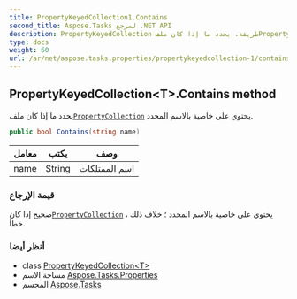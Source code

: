 ```yaml
---
title: PropertyKeyedCollection1.Contains
second_title: Aspose.Tasks لمرجع .NET API
description: PropertyKeyedCollection طريقة. يحدد ما إذا كان ملفPropertyCollection يحتوي على خاصية بالاسم المحدد.
type: docs
weight: 60
url: /ar/net/aspose.tasks.properties/propertykeyedcollection-1/contains/
---
```

## PropertyKeyedCollection&lt;T&gt;.Contains method

يحدد ما إذا كان ملف[`PropertyCollection`](../../propertycollection-1/) يحتوي على خاصية بالاسم المحدد.

```csharp
public bool Contains(string name)
```

| معامل | يكتب | وصف |
| --- | --- | --- |
| name | String | اسم الممتلكات |

### قيمة الإرجاع

صحيح إذا كان[`PropertyCollection`](../../propertycollection-1/) يحتوي على خاصية بالاسم المحدد ؛ خلاف ذلك ، خطأ.

### أنظر أيضا

* class [PropertyKeyedCollection&lt;T&gt;](../)
* مساحة الاسم [Aspose.Tasks.Properties](../../propertykeyedcollection-1/)
* المجسم [Aspose.Tasks](../../../)


